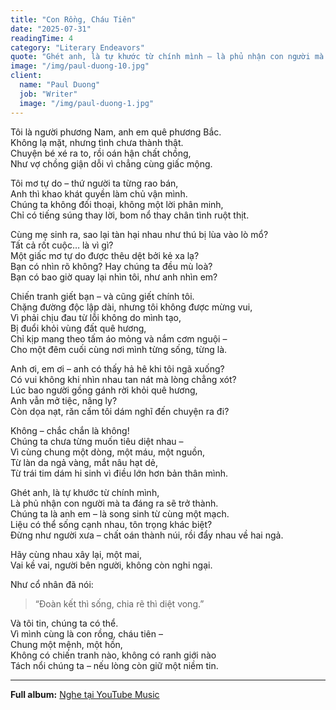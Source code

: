```yaml
---
title: "Con Rồng, Cháu Tiên"
date: "2025-07-31"
readingTime: 4
category: "Literary Endeavors"
quote: "Ghét anh, là tự khước từ chính mình – là phủ nhận con người mà ta đáng ra sẽ trở thành."
image: "/img/paul-duong-10.jpg"
client:
  name: "Paul Duong"
  job: "Writer"
  image: "/img/paul-duong-1.jpg"
---
```


Tôi là người phương Nam, anh em quê phương Bắc.  
Không lạ mặt, nhưng tình chưa thành thật.  
Chuyện bé xé ra to, rồi oán hận chất chồng,  
Như vợ chồng giận dỗi vì chẳng cùng giấc mộng.  

Tôi mơ tự do – thứ người ta từng rao bán,  
Anh thì khao khát quyền làm chủ vận mình.  
Chúng ta không đối thoại, không một lời phân minh,  
Chỉ có tiếng súng thay lời, bom nổ thay chân tình ruột thịt.  

Cùng mẹ sinh ra, sao lại tàn hại nhau như thú bị lùa vào lò mổ?  
Tất cả rốt cuộc… là vì gì?  
Một giấc mơ tự do được thêu dệt bởi kẻ xa lạ?  
Bạn có nhìn rõ không? Hay chúng ta đều mù loà?  
Bạn có bao giờ quay lại nhìn tôi, như anh nhìn em?  

Chiến tranh giết bạn – và cũng giết chính tôi.  
Chặng đường độc lập dài, nhưng tôi không được mừng vui,  
Vì phải chịu đau từ lỗi không do mình tạo,  
Bị đuổi khỏi vùng đất quê hương,  
Chỉ kịp mang theo tấm áo mỏng và nắm cơm nguội –  
Cho một đêm cuối cùng nơi mình từng sống, từng là.  

Anh ơi, em ơi – anh có thấy hả hê khi tôi ngã xuống?  
Có vui không khi nhìn nhau tan nát mà lòng chẳng xót?  
Lúc bao người gồng gánh rời khỏi quê hương,  
Anh vẫn mở tiệc, nâng ly?  
Còn dọa nạt, răn cấm tôi dám nghĩ đến chuyện ra đi?  

Không – chắc chắn là không!  
Chúng ta chưa từng muốn tiêu diệt nhau –  
Vì cùng chung một dòng, một máu, một nguồn,  
Từ làn da ngả vàng, mắt nâu hạt dẻ,  
Từ trái tim dám hi sinh vì điều lớn hơn bản thân mình.  

Ghét anh, là tự khước từ chính mình,  
Là phủ nhận con người mà ta đáng ra sẽ trở thành.  
Chúng ta là anh em – là song sinh từ cùng một mạch.  
Liệu có thể sống cạnh nhau, tôn trọng khác biệt?  
Đừng như người xưa – chất oán thành núi, rồi đẩy nhau về hai ngả.  

Hãy cùng nhau xây lại, một mai,  
Vai kề vai, người bên người, không còn nghi ngại.  

Như cổ nhân đã nói:  
> “Đoàn kết thì sống, chia rẽ thì diệt vong.”  

Và tôi tin, chúng ta có thể.  
Vì mình cùng là con rồng, cháu tiên –  
Chung một mệnh, một hồn,  
Không có chiến tranh nào, không có ranh giới nào  
Tách nổi chúng ta – nếu lòng còn giữ một niềm tin.  

---

**Full album:** [Nghe tại YouTube Music](https://music.youtube.com/playlist?list=OLAK5uy_kx-dkMPci9pcAnwWEKx5TFM8WMPcfW9Xk&si=_vN71pHN436kYdHb)  
